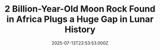---
title: "2 Billion-Year-Old Moon Rock Found in Africa Plugs a Huge Gap in Lunar History"
date: 2025-07-13T22:53:53.000Z
category: Human Kindness
externalLink: "https://www.goodnewsnetwork.org/2-billion-year-old-moon-rock-found-in-africa-plugs-a-huge-gap-in-lunar-history/"
image: ""
excerpt: "An ancient Moon rock that fell to Earth in Africa is rewriting what we know about lunar volcanoes. The rare meteorite with its unique chemical makeup bridges a billion-year gap in lunar rock samples, and suggests the Moon had internal heat sources that persisted for ages. The 2.35 billion-year-old meteorite was discovered in Africa in […] The post 2 Billion-Year-Old…"
---